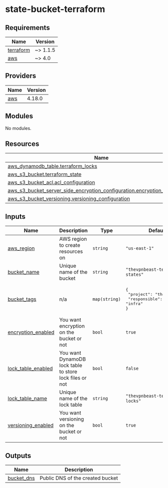 # state-bucket-terraform

<!-- BEGINNING OF PRE-COMMIT-TERRAFORM DOCS HOOK -->
## Requirements

| Name | Version |
|------|---------|
| <a name="requirement_terraform"></a> [terraform](#requirement\_terraform) | ~> 1.1.5 |
| <a name="requirement_aws"></a> [aws](#requirement\_aws) | ~> 4.0 |

## Providers

| Name | Version |
|------|---------|
| <a name="provider_aws"></a> [aws](#provider\_aws) | 4.18.0 |

## Modules

No modules.

## Resources

| Name | Type |
|------|------|
| [aws_dynamodb_table.terraform_locks](https://registry.terraform.io/providers/hashicorp/aws/latest/docs/resources/dynamodb_table) | resource |
| [aws_s3_bucket.terraform_state](https://registry.terraform.io/providers/hashicorp/aws/latest/docs/resources/s3_bucket) | resource |
| [aws_s3_bucket_acl.acl_configuration](https://registry.terraform.io/providers/hashicorp/aws/latest/docs/resources/s3_bucket_acl) | resource |
| [aws_s3_bucket_server_side_encryption_configuration.encryption_configuration](https://registry.terraform.io/providers/hashicorp/aws/latest/docs/resources/s3_bucket_server_side_encryption_configuration) | resource |
| [aws_s3_bucket_versioning.versioning_configuration](https://registry.terraform.io/providers/hashicorp/aws/latest/docs/resources/s3_bucket_versioning) | resource |

## Inputs

| Name | Description | Type | Default | Required |
|------|-------------|------|---------|:--------:|
| <a name="input_aws_region"></a> [aws\_region](#input\_aws\_region) | AWS region to create resources on | `string` | `"us-east-1"` | no |
| <a name="input_bucket_name"></a> [bucket\_name](#input\_bucket\_name) | Unique name of the bucket | `string` | `"thevpnbeast-terraform-states"` | no |
| <a name="input_bucket_tags"></a> [bucket\_tags](#input\_bucket\_tags) | n/a | `map(string)` | <pre>{<br>  "project": "thevpnbeast",<br>  "responsible": "infra"<br>}</pre> | no |
| <a name="input_encryption_enabled"></a> [encryption\_enabled](#input\_encryption\_enabled) | You want encryption on the bucket or not | `bool` | `true` | no |
| <a name="input_lock_table_enabled"></a> [lock\_table\_enabled](#input\_lock\_table\_enabled) | You want DynamoDB lock table to store lock files or not | `bool` | `false` | no |
| <a name="input_lock_table_name"></a> [lock\_table\_name](#input\_lock\_table\_name) | Unique name of the lock table | `string` | `"thevpnbeast-terraform-locks"` | no |
| <a name="input_versioning_enabled"></a> [versioning\_enabled](#input\_versioning\_enabled) | You want versioning on the bucket or not | `bool` | `true` | no |

## Outputs

| Name | Description |
|------|-------------|
| <a name="output_bucket_dns"></a> [bucket\_dns](#output\_bucket\_dns) | Public DNS of the created bucket |
<!-- END OF PRE-COMMIT-TERRAFORM DOCS HOOK -->
